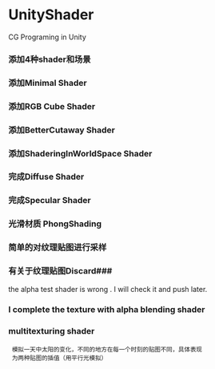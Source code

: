 # UnityShader
CG Programing in Unity
### 添加4种shader和场景 ###
### 添加Minimal Shader ###
### 添加RGB Cube Shader ###
### 添加BetterCutaway Shader ###
### 添加ShaderingInWorldSpace Shader ###
### 完成Diffuse Shader ###
### 完成Specular Shader ###
### 光滑材质 PhongShading ###
### 简单的对纹理贴图进行采样 ###
### 有关于纹理贴图Discard###
the alpha test shader is wrong . I will check it and push later.

###  I complete the texture with alpha blending shader ###
### multitexturing shader ###
	 模拟一天中太阳的变化，不同的地方在每一个时刻的贴图不同，具体表现
	 为两种贴图的插值（用平行光模拟）
	 